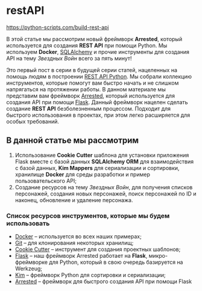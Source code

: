 # restAPI
https://python-scripts.com/build-rest-api
<p>В этой статье мы рассмотрим новый фреймворк <strong>Arrested</strong>, который используется для создания <strong>REST API</strong> при помощи Python. Мы используем <strong>Docker</strong>, <a href="https://python-scripts.com/database">SQLAlchemy</a> и прочие инструменты для создания API на тему <em>Звездных Войн</em> всего за пять минут!</p>
<p>Это первый пост в серии в будущей серии статей, нацеленных на помощь людям в построении <a href="https://python-scripts.com/build-rest-api">REST API Python</a>. Мы собрали коллекцию инструментов, которые помогут вам быстро начать и не слишком напрягаться на протяжении работы. В данном материале мы представим вам фреймворк <a href="https://github.com/mikeywaites/flask-arrested">Arrested</a>, который используется для создания API при помощи <a href="https://python-scripts.com/flask-vs-django">Flask</a>. Данный фреймворк нацелен сделать создание <strong>REST API</strong> безболезненным процессом. Подходит для быстрого использования в проектах, при этом легко расширяется для особых требований.</p>
<h2>В данной статье мы рассмотрим</h2>
<ol>
<li>Использование <strong>Cookie Cutter</strong> шаблона для установки приложения Flask вместе с базой данных <strong>SQLAlchemy ORM</strong> для взаимодействия с базой данных, <strong>Kim Mappers</strong> для сериализации и сортировки, хранилище <strong>Docker</strong> для среды разработки и пример пользовательского API;</li>
<li>Создание ресурсов на тему <em>Звездных Войн</em>, для получения списков персонажей, создания новых персонажей, поиск персонажей по ID и наконец, обновление и удаление персонажа.</li>
</ol>
<h3>Список ресурсов инструментов, которые мы будем использовать</h3>
<ul>
<li><a href="http://docker.com/">Docker</a> – используется во всех наших примерах;</li>
<li><a href="https://git-scm.com/">Git</a> – для клонирования некоторых хранилищ;</li>
<li><a href="http://cookiecutter.readthedocs.io/en/latest/">Cookie Cutter</a> – инструмент для создания проектных шаблонов;</li>
<li><a href="http://flask.pocoo.org/">Flask</a> – наш фреймворк Arrested работает на <strong>Flask</strong>, микро-фреймворке для Python, который в свою очередь базируется на Werkzeug;</li>
<li><a href="http://kim.readthedocs.io/en/latest/">Kim</a> – фреймворк Python для сортировки и сериализации;</li>
<li><a href="https://arrested.readthedocs.org/">Arrested</a> – фреймворк для быстрого создания API при помощи Flask</li>
</ul>
